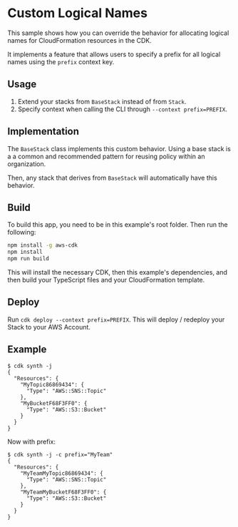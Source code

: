 # Custom Logical Names

This sample shows how you can override the behavior for allocating
logical names for CloudFormation resources in the CDK.

It implements a feature that allows users to specify a prefix for
all logical names using the `prefix` context key.

## Usage

1. Extend your stacks from `BaseStack` instead of from `Stack`.
2. Specify context when calling the CLI through `--context prefix=PREFIX`.

## Implementation

The `BaseStack` class implements this custom behavior. Using a base stack is a a
common and recommended pattern for reusing policy within an organization.

Then, any stack that derives from `BaseStack` will automatically have this
behavior.

## Build

To build this app, you need to be in this example's root folder. Then run the following:

```bash
npm install -g aws-cdk
npm install
npm run build
```

This will install the necessary CDK, then this example's dependencies, and then build your TypeScript files and your CloudFormation template.

## Deploy

Run `cdk deploy --context prefix=PREFIX`. This will deploy / redeploy your Stack to your AWS Account.

## Example

```shell
$ cdk synth -j
{
  "Resources": {
    "MyTopic86869434": {
      "Type": "AWS::SNS::Topic"
    },
    "MyBucketF68F3FF0": {
      "Type": "AWS::S3::Bucket"
    }
  }
}
```

Now with prefix:

```shell
$ cdk synth -j -c prefix="MyTeam"
{
  "Resources": {
    "MyTeamMyTopic86869434": {
      "Type": "AWS::SNS::Topic"
    },
    "MyTeamMyBucketF68F3FF0": {
      "Type": "AWS::S3::Bucket"
    }
  }
}
```
